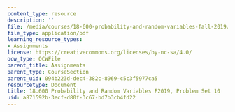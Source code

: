 ```yaml
---
content_type: resource
description: ''
file: /media/courses/18-600-probability-and-random-variables-fall-2019/a871592b3ecfd80f3c67bd7b3cb4fd22_MIT18_600F19_Pset10.pdf
file_type: application/pdf
learning_resource_types:
- Assignments
license: https://creativecommons.org/licenses/by-nc-sa/4.0/
ocw_type: OCWFile
parent_title: Assignments
parent_type: CourseSection
parent_uid: 094b223d-dec4-382c-8969-c5c3f5977ca5
resourcetype: Document
title: 18.600 Probability and Random Variables F2019, Problem Set 10
uid: a871592b-3ecf-d80f-3c67-bd7b3cb4fd22
---
```

